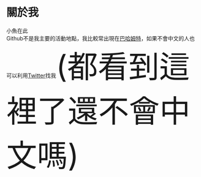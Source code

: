 # 關於我
小魚在此  
Github不是我主要的活動地點，我比較常出現在<a href="https://home.gamer.com.tw/fishx" target="_blank">巴哈姆特</a>，如果不會中文的人也可以利用<a href="https://twitter.com/littlexfish" target="_blank">Twitter</a>找我<span style="font-size: 80px">(都看到這裡了還不會中文嗎)</span>
